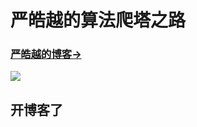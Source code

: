 # 严皓越的算法爬塔之路

### [严皓越的博客&rarr;](https://huangxuan.me)

![](http://huangxuan.me/img/blog-desktop.jpg)



## 开博客了

